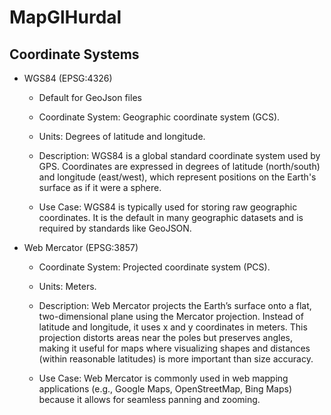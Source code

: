 # MapGlHurdal

## Coordinate Systems

- WGS84 (EPSG:4326)

    - Default for GeoJson files

    - Coordinate System: Geographic coordinate system (GCS).

    - Units: Degrees of latitude and longitude.

    - Description: WGS84 is a global standard coordinate system used by GPS. Coordinates are expressed in degrees of latitude (north/south) and longitude (east/west), which represent positions on the Earth's surface as if it were a sphere.

    - Use Case: WGS84 is typically used for storing raw geographic coordinates. It is the default in many geographic datasets and is required by standards like GeoJSON.

- Web Mercator (EPSG:3857)

    - Coordinate System: Projected coordinate system (PCS).

    - Units: Meters.

    - Description: Web Mercator projects the Earth’s surface onto a flat, two-dimensional plane using the Mercator projection. Instead of latitude and longitude, it uses x and y coordinates in meters. This projection distorts areas near the poles but preserves angles, making it useful for maps where visualizing shapes and distances (within reasonable latitudes) is more important than size accuracy.

    - Use Case: Web Mercator is commonly used in web mapping applications (e.g., Google Maps, OpenStreetMap, Bing Maps) because it allows for seamless panning and zooming.
